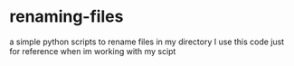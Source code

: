 # renaming-files

a simple python scripts to rename files in my directory
I use this code just for reference when im working with my scipt
